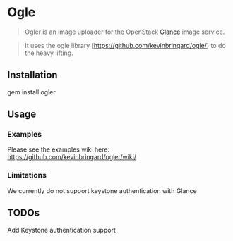 # Ogle

> Ogler is an image uploader for the OpenStack [Glance](http://glance.openstack.org/) image service.

> It uses the ogle library (https://github.com/kevinbringard/ogle/) to do the heavy lifting.

## Installation

gem install ogler

## Usage

### Examples

Please see the examples wiki here: https://github.com/kevinbringard/ogler/wiki/

### Limitations

We currently do not support keystone authentication with Glance

## TODOs

Add Keystone authentication support
